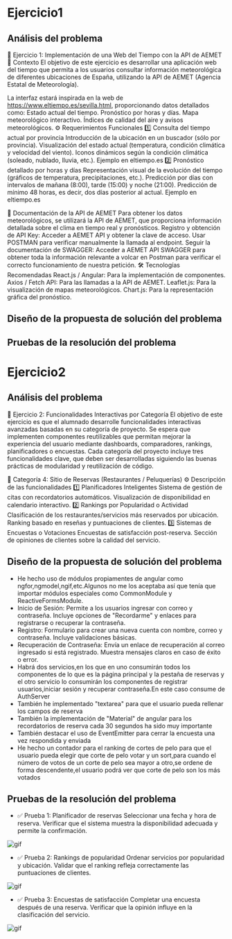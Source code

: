 
# Ejercicio1
## Análisis del problema
📌 Ejercicio 1: Implementación de una Web del Tiempo con la API de AEMET
🎯 Contexto
El objetivo de este ejercicio es desarrollar una aplicación web del tiempo que permita a los usuarios consultar información meteorológica de diferentes ubicaciones de España, utilizando la API de AEMET (Agencia Estatal de Meteorología).

La interfaz estará inspirada en la web de https://www.eltiempo.es/sevilla.html, proporcionando datos detallados como:
Estado actual del tiempo.
Pronóstico por horas y días.
Mapa meteorológico interactivo.
Índices de calidad del aire y avisos meteorológicos.
⚙️ Requerimientos Funcionales
1️⃣ Consulta del tiempo actual por provincia
Introducción de la ubicación en un buscador (sólo por provincia).
Visualización del estado actual (temperatura, condición climática y velocidad del viento).
Iconos dinámicos según la condición climática (soleado, nublado, lluvia, etc.).
Ejemplo en eltiempo.es
2️⃣ Pronóstico detallado por horas y días
Representación visual de la evolución del tiempo (gráficos de temperatura, precipitaciones, etc.).
Predicción por días con intervalos de mañana (8:00), tarde (15:00) y noche (21:00).
Predicción de mínimo 48 horas, es decir, dos días posterior al actual.
Ejemplo en eltiempo.es

🔗 Documentación de la API de AEMET
Para obtener los datos meteorológicos, se utilizará la API de AEMET, que proporciona información detallada sobre el clima en tiempo real y pronósticos.
Registro y obtención de API Key:
Acceder a AEMET API y obtener la clave de acceso.
Usar POSTMAN para verificar manualmente la llamada al endpoint.
Seguir la documentación de SWAGGER:
Acceder a AEMET API SWAGGER para obtener toda la información relevante a volcar en Postman para verificar el correcto funcionamiento de nuestra petición.
🛠️ Tecnologías Recomendadas
React.js / Angular: Para la implementación de componentes.
Axios / Fetch API: Para las llamadas a la API de AEMET.
Leaflet.js: Para la visualización de mapas meteorológicos.
Chart.js: Para la representación gráfica del pronóstico.


## Diseño de la propuesta de solución del problema


## Pruebas de la resolución del problema


 

# Ejercicio2
## Análisis del problema
📌 Ejercicio 2: Funcionalidades Interactivas por Categoría
El objetivo de este ejercicio es que el alumnado desarrolle funcionalidades interactivas avanzadas basadas en su categoría de proyecto. Se espera que implementen componentes reutilizables que permitan mejorar la experiencia del usuario mediante dashboards, comparadores, rankings, planificadores o encuestas.
Cada categoría del proyecto incluye tres funcionalidades clave, que deben ser desarrolladas siguiendo las buenas prácticas de modularidad y reutilización de código.

📅 Categoría 4: Sitio de Reservas (Restaurantes / Peluquerías)
⚙️ Descripción de las funcionalidades
1️⃣ Planificadores Inteligentes
Sistema de gestión de citas con recordatorios automáticos.
Visualización de disponibilidad en calendario interactivo.
2️⃣ Rankings por Popularidad o Actividad
Clasificación de los restaurantes/servicios más reservados por ubicación.
Ranking basado en reseñas y puntuaciones de clientes.
3️⃣ Sistemas de Encuestas o Votaciones
Encuestas de satisfacción post-reserva.
Sección de opiniones de clientes sobre la calidad del servicio.





## Diseño de la propuesta de solución del problema
- He hecho uso de módulos propiamentes de angular como ngfor,ngmodel,ngif,etc.Algunos no me los aceptaba así que tenía que importar módulos especiales como CommonModule y ReactiveFormsModule.
- Inicio de Sesión: Permite a los usuarios ingresar con correo y contraseña. Incluye opciones de "Recordarme" y enlaces para registrarse o recuperar la contraseña.
- Registro: Formulario para crear una nueva cuenta con nombre, correo y contraseña. Incluye validaciones básicas.
- Recuperación de Contraseña: Envía un enlace de recuperación al correo ingresado si está registrado. Muestra mensajes claros en caso de éxito o error.
- Habrá dos servicios,en los que en uno consumirán todos los componentes de lo que es la página principal y la pestaña de reservas y el otro servicio lo consumirán los componentes de registrar usuarios,iniciar sesión y recuperar contraseña.En este caso consume de AuthServer
- También he implementado "textarea" para que el usuario pueda rellenar los campos de reserva
- También la implementación de "Material" de angular para los recordatorios de reserva cada 30 segundos ha sido muy importante
- También destacar el uso de EventEmitter para cerrar la encuesta una vez respondida y enviada
- He hecho un contador para el ranking de cortes de pelo para que el usuario pueda elegir que corte de pelo votar y un sort,para cuando el número de votos de un corte de pelo sea mayor a otro,se ordene de forma descendente,el usuario podrá ver que corte de pelo son los más votados
 

## Pruebas de la resolución del problema
- ✅ Prueba 1: Planificador de reservas
Seleccionar una fecha y hora de reserva.
Verificar que el sistema muestra la disponibilidad adecuada y permite la confirmación.


 ![gif](./recursos/Prueba1Ej2_Sprint2.2.gif)

- ✅ Prueba 2: Rankings de popularidad
Ordenar servicios por popularidad y ubicación.
Validar que el ranking refleja correctamente las puntuaciones de clientes.



![gif](./recursos/Prueba2Ej2_Sprint2.2.gif)

- ✅ Prueba 3: Encuestas de satisfacción
Completar una encuesta después de una reserva.
Verificar que la opinión influye en la clasificación del servicio.


 ![gif](./recursos/Prueba3Ej2_Sprint2.2.gif)






